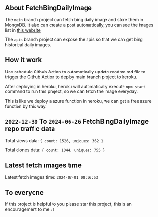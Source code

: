 ## About FetchBingDailyImage

The `main` branch project can fetch bing daily image and store them in MongoDB.
It also can create a post automatically, you can see the images list in [this website](https://oursalbum.netlify.app)

The `apis` branch project can expose the apis so that we can get bing historical daily images.

## How it work

Use schedule Github Action to automatically update readme.md file to trigger the Github Action to deploy main branch project to heroku.

After deploying in heroku, heroku will automatically execute `npm start` command to run this project, so we can fetch the image everyday.

This is like we deploy a azure function in heroku, we can get a free azure function by this way.

## `2022-12-30` To `2024-06-26` FetchBingDailyImage repo traffic data

Total views data: `{ count: 1526, uniques: 362 }`

Total clones data: `{ count: 1044, uniques: 755 }`

## Latest fetch images time

Latest fetch images time: `2024-07-01 08:16:53`

## To everyone

If this project is helpful to you please star this project, this is an encouragement to me `:)`



